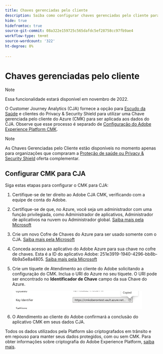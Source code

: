 ```yaml
---
title: Chaves gerenciadas pelo cliente
description: Saiba como configurar chaves gerenciadas pelo cliente para CJA.
hide: true
hidefromtoc: true
source-git-commit: 08a322e159725c565dafdc5ef28758cc97fb9ae4
workflow-type: tm+mt
source-wordcount: '322'
ht-degree: 0%

---
```


# Chaves gerenciadas pelo cliente

>[!NOTE]
>
>Essa funcionalidade estará disponível em novembro de 2022.

O Customer Journey Analytics (CJA) fornece a opção para [Escudo da Saúde](https://www.adobe.com/trust/compliance/hipaa-ready.html) e clientes do Privacy &amp; Security Shield para utilizar uma Chave gerenciada pelo cliente do Azure (CMK) para ser aplicada aos dados do CJA.  Observe que esse processo é separado de [Configuração do Adobe Experience Platform CMK](https://experienceleague.adobe.com/docs/experience-platform/landing/governance-privacy-security/customer-managed-keys.html).

>[!NOTE]
>
>As Chaves Gerenciadas pelo Cliente estão disponíveis no momento apenas para organizações que compraram a [Proteção de saúde ou Privacy &amp; Security Shield](https://experienceleague.adobe.com/docs/blueprints-learn/architecture/vertical-blueprints/healthcare-vertical.html%3Flang%3Den) oferta complementar.

## Configurar CMK para CJA

Siga estas etapas para configurar o CMK para CJA:

1. Certifique-se de ter direito ao Adobe CJA CMK, verificando com a equipe de conta do Adobe.
1. Certifique-se de que, no Azure, você seja um administrador com uma função privilegiada, como Administrador de aplicativos, Administrador de aplicativos na nuvem ou Administrador global. [Saiba mais pela Microsoft](https://learn.microsoft.com/en-us/azure/active-directory/roles/permissions-reference)
1. Crie um novo Cofre de Chaves do Azure para ser usado somente com o CJA. [Saiba mais pela Microsoft](https://learn.microsoft.com/en-us/azure/key-vault/general/)
1. Conceda acesso ao aplicativo do Adobe Azure para sua chave no cofre de chaves. Esta é a ID do aplicativo Adobe: 251e3919-1940-4296-bb8b-6b9a5e8a4805. [Saiba mais pela Microsoft](https://learn.microsoft.com/en-us/azure/storage/common/customer-managed-keys-configure-cross-tenant-existing-account?toc=%2Fazure%2Fstorage%2Fblobs%2Ftoc.json&amp;tabs=powershell-preview%2Cazure-portal#the-customer-grants-the-service-providers-app-access-to-the-key-in-the-key-vault)
1. Crie um tíquete de Atendimento ao cliente do Adobe solicitando a configuração do CMK. Inclua o URI do Azure no seu tíquete. O URI pode ser encontrado no **Identificador de Chave** campo da sua Chave do Azure.

   ![](assets/key-identifier.png)

1. O Atendimento ao cliente do Adobe confirmará a conclusão do aplicativo CMK em seus dados CJA.

Todos os dados utilizados pela Platform são criptografados em trânsito e em repouso para manter seus dados protegidos, com ou sem CMK. Para obter informações sobre criptografia do Adobe Experience Platform, [saiba mais](https://experienceleague.adobe.com/docs/experience-platform/landing/governance-privacy-security/encryption.html?lang=en).